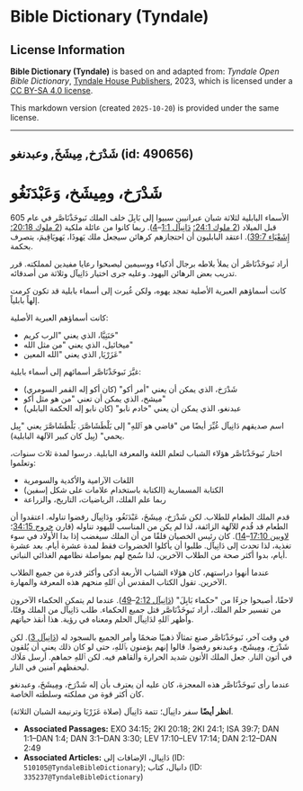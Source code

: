 # Bible Dictionary (Tyndale)

## License Information

**Bible Dictionary (Tyndale)** is based on and adapted from: _Tyndale Open Bible Dictionary_, [Tyndale House Publishers](https://tyndaleopenresources.com/), 2023, which is licensed under a [CC BY-SA 4.0 license](https://creativecommons.org/licenses/by-sa/4.0/legalcode.en).

This markdown version (created `2025-10-20`) is provided under the same license.



--------------------------------

## شَدْرَخ, مِيشَخَ, وعبدنغو (id: 490656)

شَدْرَخ، ومِيشَخ، وَعَبْدَنَغُو
===============================

الأسماء البابلية لثلاثة شبان عبرانيين سبيوا إلى بَابِلَ خلف الملك نَبوخَذْنَاصَّر في عام 605 قبل الميلاد ([2 ملوك 24:1؛](https://ref.ly/2Kgs24:1) [دَانِيآل 1:1](https://ref.ly/Dan1:1-Dan1:4)–[4](https://ref.ly/Dan1:1-Dan1:4)). ربما كانوا من عائلة ملكية ([2 ملوك 20:18؛](https://ref.ly/2Kgs20:18) [إِشَعْيَاء 39:7](https://ref.ly/Isa39:7)). اعتقد البابليون أن احتجازهم كرهائن سيجعل ملك يَهوذَا، يَهويَاقِيمَ، يتصرف بحكمة.

أراد نَبوخَذْنَاصَّر أن يملأ بلاطه برجال أذكياء ووسيمين ليصبحوا رعايا مفيدين لمملكته. قرر تدريب بعض الرهائن اليهود. وعليه جرى اختيار دَانِيآل وثلاثة من أصدقائه.

كانت أسماؤهم العبرية الأصلية تمجد يهوه، ولكن غُيرت إلى أسماء بابلية قد تكون كرمت إلهاً بابلياً.

كانت أسماؤهم العبرية الأصلية:

* حَنَنِيَّا، الذي يعني "الرب كريم"
* ميخائيل، الذي يعني "من مثل الله"
* عَزَرْيَا, الذي يعني "الله المعين"

غيَّرَ نَبوخَذْنَاصَّر أسمائهم إلى أسماء بابلية:

* شَدْرَخ، الذي يمكن أن يعني "أمر أكو" (كان أكو إله القمر السومري)
* ميشخ، الذي يمكن أن تعني "من هو مثل أكو"
* عبدنغو، الذي يمكن أن يعني "خادم نابو" (كان نابو إله الحكمة البابلي)

اسم صديقهم دَانِيآل غُيِّرَ أيضًا من "قاضي هو ٱللهِ" إلى بَلْطَشَاصَّرَ. بَلْطَشَاصَّرَ يعني "بِيل يحمي" (بِيل كان كبير الآلهة البابلية).

اختار نَبوخَذْنَاصَّر هؤلاء الشباب لتعلم اللغة والمعرفة البابلية. درسوا لمدة ثلاث سنوات، وتعلموا:

* اللغات الآرامية والأكدية والسومرية
* الكتابة المسمارية (الكتابة باستخدام علامات على شكل إسفين)
* ربما علم الفلك، الرياضيات، التاريخ، والزراعة

قدم الملك الطعام للطلاب. لكن شَدْرَخ، مِيشَخَ، عَبْدَنَغُو، ودَانِيآل رفضوا تناوله. اعتقدوا أن الطعام قد قُدم للآلهة الزائفة، لذا لم يكن من المناسب لليهود تناوله (قارن [خروج 34:15](https://ref.ly/Exod34:15)؛ [لاويين 17:10](https://ref.ly/Lev17:10-Lev17:14)–[14](https://ref.ly/Lev17:10-Lev17:14)). كان رئيس الخصيان قلقًا من أن الملك سيغضب إذا بدا الأولاد في سوء تغذية، لذا تحدث إلى دَانِيآل. طلبوا أن يأكلوا الخضروات فقط لمدة عشرة أيام. بعد عشرة أيام، بدوا أكثر صحة من الطلاب الآخرين، لذا سُمح لهم بمواصلة نظامهم الغذائي النباتي.

عندما أنهوا دراستهم، كان هؤلاء الشباب الأربعة أذكى وأكثر قدرة من جميع الطلاب الآخرين. تقول الكتاب المقدس أن ٱللهِ منحهم هذه المعرفة والمهارة.

لاحقًا، أصبحوا جزءًا من "حكماء بَابِلَ" ([دَانِيآل 2:12](https://ref.ly/Dan2:12-Dan2:49)–[49](https://ref.ly/Dan2:12-Dan2:49)). عندما لم يتمكن الحكماء الآخرون من تفسير حلم الملك، أراد نَبوخَذْنَاصَّر قتل جميع الحكماء. طلب دَانِيآل من الملك وقتًا، وأظهر ٱللهِ لدَانِيآل الحلم ومعناه في رؤية. هذا أنقذ حياتهم.

في وقت آخر، نَبوخَذْنَاصَّر صنع تمثالًا ذهبيًا ضخمًا وأمر الجميع بالسجود له ([دَانِيآل 3](https://ref.ly/Dan3:1-Dan3:30)). لكن شَدْرَخ، ومِيشَخ، وعبدنغو رفضوا. قالوا إنهم يؤمنون بٱللهِ، حتى لو كان ذلك يعني أن يُلقون في أتون النار. جعل الملك الأتون شديد الحرارة وألقاهم فيه. لكن ٱللهِ حماهم. أرسل مَلَاك ليحفظهم آمنين في النار.

عندما رأى نَبوخَذْنَاصَّر هذه المعجزة، كان عليه أن يعترف بأن إله شَدْرَخ، ومِيشَخَ، وعبدنغو كان أكثر قوة من مملكته وسلطته الخاصة.

**انظر أيضًا** سفر دانِيآل؛ تتمة دَانِيآل (صلاة عَزَرْيَا وترنيمة الشبان الثلاثة).

* **Associated Passages:** EXO 34:15; 2KI 20:18; 2KI 24:1; ISA 39:7; DAN 1:1–DAN 1:4; DAN 3:1–DAN 3:30; LEV 17:10–LEV 17:14; DAN 2:12–DAN 2:49
* **Associated Articles:** دَانِيال، الإضافات إلى (ID: `510105@TyndaleBibleDictionary`); دانيال، كتاب (ID: `335237@TyndaleBibleDictionary`)

